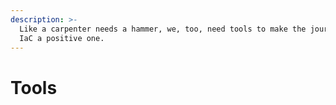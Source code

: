```yaml
---
description: >-
  Like a carpenter needs a hammer, we, too, need tools to make the journey of
  IaC a positive one.
---
```


# Tools

